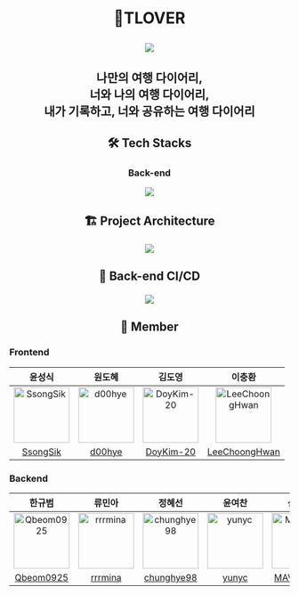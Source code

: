 # <p align="center"> 🙋TLOVER <p>

<p align="center"><img src="https://user-images.githubusercontent.com/61726631/168746638-4f9c02ca-c42e-4ed7-8247-a65e7d7d7892.jpg"/><p>
  
<div align="center"><h2>나만의 여행 다이어리, <br>
                                   너와 나의 여행 다이어리, <br>
                                    내가 기록하고, 너와 공유하는 여행 다이어리 <br></h2></div>
                                    
                                    

## <p align="center"> 🛠 Tech Stacks </p>

### <p align="center"> Back-end </p>

<p align="center"><img src="https://user-images.githubusercontent.com/61726631/171079154-95e3b822-0c22-413d-b481-25af3b94e901.jpg"/><p>
  
## <p align="center"> 🏗 Project Architecture </p>

<p align="center"><img src="https://user-images.githubusercontent.com/61726631/171079373-53056971-ff41-4531-a730-d1e01c8e23e1.jpg"/><p>

## <p align="center"> 🚀 Back-end CI/CD </p>

<p align="center"><img src="https://user-images.githubusercontent.com/61726631/168770122-3a8965c6-130d-4d72-b258-5ff6287bcd54.jpg"/><p>
  
## <p align="center"> 🌈 Member</p>

### Frontend

|윤성식|원도혜|김도영|이충환|
|:-:|:--:|:-:|:-:|
|<img src="https://avatars.githubusercontent.com/u/83231344?v=4" alt="SsongSik" width="100" height="100">|<img src="https://avatars.githubusercontent.com/u/75851930?v=4" alt="d00hye" width="100" height="100">|<img src="https://avatars.githubusercontent.com/u/62696816?v=4" alt="DoyKim-20" width="100" height="100">|<img src="https://avatars.githubusercontent.com/u/102038187?v=4" alt="LeeChoongHwan" width="100" height="100">|
|[SsongSik](https://github.com/SsongSik)|[d00hye](https://github.com/d00hye)|[DoyKim-20](https://github.com/DoyKim-20)|[LeeChoongHwan](https://github.com/LeeChoongHwan)|

### Backend

|한규범|류민아|정혜선|윤여찬|신동민|김정우|
|:-:|:-:|:--:|:-:|:-:|:-:| 
|<img src="https://avatars.githubusercontent.com/u/53048655?v=4" alt="Qbeom0925" width="100" height="100">|<img src="https://avatars.githubusercontent.com/u/95139402?v=4" alt="rrrmina" width="100" height="100">|<img src="https://avatars.githubusercontent.com/u/57451700?v=4" alt="chunghye98" width="100" height="100">|<img src="https://avatars.githubusercontent.com/u/49725030?v=4" alt="yunyc" width="100" height="100">|<img src="https://avatars.githubusercontent.com/u/91716077?v=4" alt="MAVOTUNA" width="100" height="100">|<img src="https://avatars.githubusercontent.com/u/61726631?s=400&u=9fe4fdb6ac69a5e1f13cb6623c372157cf160e4b&v=4" alt="friendshipkim97" width="100" height="100">|
|[Qbeom0925](https://github.com/Qbeom0925)|[rrrmina](https://github.com/rrrmina)|[chunghye98](https://github.com/chunghye98)|[yunyc](https://github.com/yunyc)|[MAVOTUNA](https://github.com/MAVOTUNA)|[friendshipkim97](https://github.com/friendshipkim97)|
